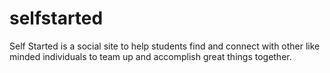 # selfstarted
Self Started is a social site to help students find and connect with other like minded individuals to team up and accomplish great things together.
